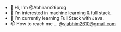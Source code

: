 - 👋 Hi, I’m @Abhiram26prog
- 👀 I’m interested in machine learning & full stack..
- 🌱 I’m currently learning Full Stack with Java.
- 📫 How to reach me ... @vjabhim2610@gmail.com

<!---
Abhiram26prog/Abhiram26prog is a ✨ special ✨ repository because its `README.md` (this file) appears on your GitHub profile.
You can click the Preview link to take a look at your changes.
--->
